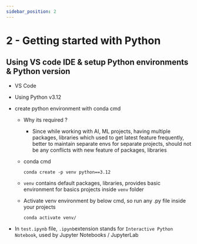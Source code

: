 ```yaml
---
sidebar_position: 2
---
```


# 2 - Getting started with Python

## Using VS code IDE & setup Python environments & Python version

- VS Code
- Using Python v3.12
- create python environment with conda cmd

  - Why its required ?
    - Since while working with AI, ML projects, having multiple packages, libraries which used to get latest feature frequently, better to maintain separate envs for separate projects, should not be any conflicts with new feature of packages, libraries
  - conda cmd

    ```
    conda create -p venv python==3.12
    ```

  - `venv` contains default packages, libraries, provides basic environment for basics projects inside `venv` folder
  - Activate venv environment by below cmd, so run any .py file inside your projects
    ```
    conda activate venv/
    ```

- In `test.ipynb` file, `.ipynb`extension stands for `Interactive Python Notebook`, used by Jupyter Notebooks / JupyterLab
